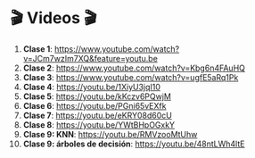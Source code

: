 # :clapper: Videos :clapper:

1. **Clase 1**: https://www.youtube.com/watch?v=JCm7wzIm7XQ&feature=youtu.be
2. **Clase 2**: https://www.youtube.com/watch?v=Kbg6n4FAuHQ
3. **Clase 3**: https://www.youtube.com/watch?v=ugfE5aRq1Pk
4. **Clase 4**: https://youtu.be/1XiyU3jqI10
5. **Clase 5**: https://youtu.be/kKczv6PQwjM
6. **Clase 6**: https://youtu.be/PGni65vEXfk
7. **Clase 7**: https://youtu.be/eKRY08d60cU
8. **Clase 8**: https://youtu.be/YWtBHpOGxkY
9. **Clase 9: KNN**: https://youtu.be/RMVzooMtUhw
10. **Clase 9: árboles de decisión**: https://youtu.be/48ntLWh4ltE
